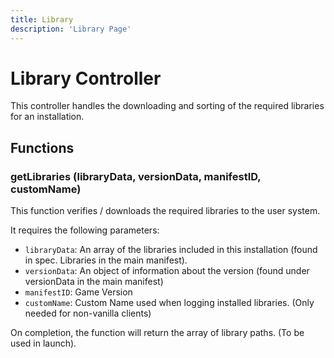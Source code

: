 ```yaml
---
title: Library
description: 'Library Page'
---
```

# Library Controller

This controller handles the downloading and sorting of the required libraries for an installation.

## Functions

### getLibraries (libraryData, versionData, manifestID, customName)

This function verifies / downloads the required libraries to the user system.

It requires the following parameters:

+ `libraryData`: An array of the libraries included in this installation (found in spec. Libraries in the main manifest).
+ `versionData`: An object of information about the version (found under versionData in the main manifest)
+ `manifestID`: Game Version
+ `customName`: Custom Name used when logging installed libraries. (Only needed for non-vanilla clients)

On completion, the function will return the array of library paths. (To be used in launch).